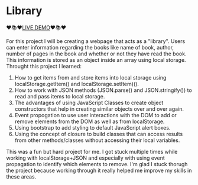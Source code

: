 # Library

&#10084;&#128218;&#10084;<a href='https://dustydogcodex.github.io/Library/'>LIVE DEMO</a>&#10084;&#128218;&#10084;

For this project I will be creating a webpage that acts as a "library". Users can enter information regarding the books like name of book, author, number of pages in the book and whether or not they have read the book. This information is stored as an object inside an array using local storage. Throught this project I learned:

1) How to get items from and store items into local storage using localStorage.getItem() and localStorage.setItem)().
2) How to work with JSON methods (JSON.parse() and JSON.stringify()) to read and pass items to local storage.
3) The advantages of using JavaScript Classes to create object constructors that help in creating similar objects over and over again.
4) Event propogation to use user interactions with the DOM to add or remove elements from the DOM as well as from localStorage.
5) Using bootstrap to add styling to default JavaScript alert boxes.
6) Using the concept of closure to build classes that can access results from other methods/classes without accessing their local variables.

This was a fun but hard project for me. I got stuck multiple times while working with localStorage+JSON and especially with using event propagation to identify which elements to remove. I'm glad I stuck thorugh the project because working through it really helped me improve my skills in these areas. 
